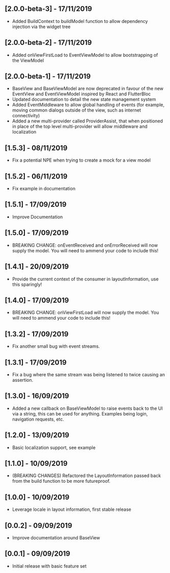 ## [2.0.0-beta-3] - 17/11/2019
* Added BuildContext to buildModel function to allow dependency injection via the widget tree

## [2.0.0-beta-2] - 17/11/2019
* Added onViewFirstLoad to EventViewModel to allow bootstrapping of the ViewModel

## [2.0.0-beta-1] - 17/11/2019
* BaseView and BaseViewModel are now deprecated in favour of the new EventView and EventViewModel inspired by React and FlutterBloc
* Updated documentation to detail the new state management system
* Added EventMiddleware to allow global handling of events (for example, moving common dialogs outside of the view, such as internet connectivity)
* Added a new multi-provider called ProviderAssist, that when positioned in place of the top level multi-provider will allow middleware and localization

## [1.5.3] - 08/11/2019
* Fix a potential NPE when trying to create a mock for a view model

## [1.5.2] - 06/11/2019
* Fix example in documentation

## [1.5.1] - 17/09/2019
* Improve Documentation

## [1.5.0] - 17/09/2019
* BREAKING CHANGE: onEventReceived and onErrorReceived will now supply the model. You will need to ammend your code to include this!

## [1.4.1] - 20/09/2019
* Provide the current context of the consumer in layoutInformation, use this sparingly!

## [1.4.0] - 17/09/2019
* BREAKING CHANGE: onViewFirstLoad will now supply the model. You will need to ammend your code to include this!

## [1.3.2] - 17/09/2019
* Fix another small bug with event streams.

## [1.3.1] - 17/09/2019
* Fix a bug where the same stream was being listened to twice causing an assertion.

## [1.3.0] - 16/09/2019
* Added a new callback on BaseViewModel to raise events back to the UI via a string, this can be used for anything. Examples being login, navigation requests, etc.

## [1.2.0] - 13/09/2019
* Basic localization support, see example

## [1.1.0] - 10/09/2019
* (BREAKING CHANGES) Refactored the LayoutInformation passed back from the build function to be more futureproof.

## [1.0.0] - 10/09/2019
* Leverage locale in layout information, first stable release

## [0.0.2] - 09/09/2019
* Improve documentation around BaseView

## [0.0.1] - 09/09/2019
* Initial release with basic feature set
